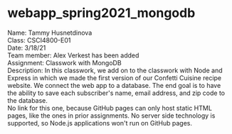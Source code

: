 # webapp_spring2021_mongodb

Name: Tammy Husnetdinova <br>
Class: CSCI4800-E01 <br>
Date: 3/18/21 <br>
Team member: Alex Verkest has been added <br>
Assignment: Classwork with MongoDB <br>
Description: In this classwork, we add on to the classwork with Node and Express in which we made the first version of our Confetti Cuisine recipe website. We connect the web app to a database. The end goal is to have the ability to save each subscriber's name, email address, and zip code to the database. <br>
No link for this one, because GitHub pages can only host static HTML pages, like the ones in prior assignments. No server side technology is supported, so Node.js applications won't run on GitHub pages. <br>
